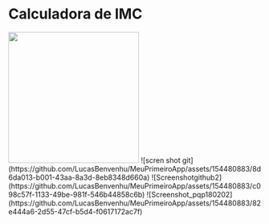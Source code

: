 # Calculadora de IMC
<img src="![scren shot git](https://github.com/LucasBenvenhu/MeuPrimeiroApp/assets/154480883/8d6da013-b001-43aa-8a3d-8eb8348d660a)" width="260">
![scren shot git](https://github.com/LucasBenvenhu/MeuPrimeiroApp/assets/154480883/8d6da013-b001-43aa-8a3d-8eb8348d660a)
![Screenshotgithub2](https://github.com/LucasBenvenhu/MeuPrimeiroApp/assets/154480883/c098c57f-1133-49be-981f-546b44858c6b)
![Screenshot_pqp180202](https://github.com/LucasBenvenhu/MeuPrimeiroApp/assets/154480883/82e444a6-2d55-47cf-b5d4-f0617172ac7f)
